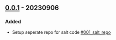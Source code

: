 ## [0.0.1](https://github.com/Vlot-Ltd/homelab) - 20230906


### Added

- Setup seperate repo for salt code [#001_salt_repo](https://github.com/Vlot-Ltd/homelab/issues/001_salt_repo)
